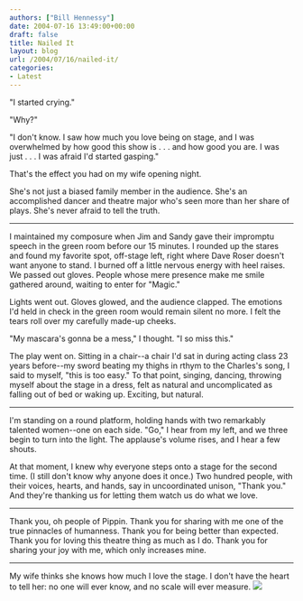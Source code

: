 ```yaml
---
authors: ["Bill Hennessy"]
date: 2004-07-16 13:49:00+00:00
draft: false
title: Nailed It
layout: blog
url: /2004/07/16/nailed-it/
categories:
- Latest
---
```


"I started crying."  
  
"Why?"  
  
"I don't know.  I saw how much you love being on stage, and I was overwhelmed by how good this show is . . . and how good you are.  I was just . . . I was afraid I'd started gasping."  
  
That's the effect you had on my wife opening night.    
  
She's not just a biased family member in the audience.  She's an accomplished dancer and theatre major who's seen more than her share of plays.  She's never afraid to tell the truth.    
  
-------------------------------------------------------  
  
I maintained my composure when Jim and Sandy gave their impromptu speech in the green room before our 15 minutes.  I rounded up the stares and found my favorite spot, off-stage left, right where Dave Roser doesn't want anyone to stand.  I burned off a little nervous energy with heel raises.  We passed out gloves.  People whose mere presence make me smile gathered around, waiting to enter for "Magic."    
  
Lights went out.  Gloves glowed, and the audience clapped.  The emotions I'd held in check in the green room would remain silent no more.  I felt the tears roll over my carefully made-up cheeks.    
  
"My mascara's gonna be a mess," I thought.  "I so miss this."  
  
The play went on.  Sitting in a chair--a chair I'd sat in during acting class 23 years before--my sword beating my thighs in rthym to the Charles's song, I said to myself, "this is too easy."  To that point, singing, dancing, throwing myself about the stage in a dress, felt as natural and uncomplicated as falling out of bed or waking up.  Exciting, but natural.  
  
--------------------------------------------------------------  
  
I'm standing on a round platform, holding hands with two remarkably talented women--one on each side.  "Go," I hear from my left, and we three begin to turn into the light.  The applause's volume rises, and I hear a few shouts.    
  
At that moment, I knew why everyone steps onto a stage for the second time.  (I still don't know why anyone does it once.)  Two hundred people, with their voices, hearts, and hands, say in uncoordinated unison, "Thank you."  And they're thanking us for letting them watch us do what we love.    
  
---------------------------------------------------------------  
  
Thank you, oh people of Pippin.  Thank you for sharing with me one of the true pinnacles of humanness.  Thank you for being better than expected.  Thank you for loving this theatre thing as much as I do.  Thank you for sharing your joy with me, which only increases mine.  
  
---------------------------------------------------------------  
  
My wife thinks she knows how much I love the stage.  I don't have the heart to tell her: no one will ever know, and no scale will ever measure.  ![](https://blog.billhennessy.com/aggbug.aspx?PostID=683)

